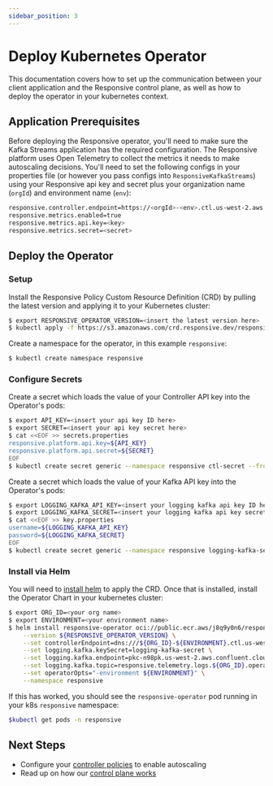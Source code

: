 ```yaml
---
sidebar_position: 3
---
```


# Deploy Kubernetes Operator

This documentation covers how to set up the communication between your client
application and the Responsive control plane, as well as how to deploy the
operator in your kubernetes context.

## Application Prerequisites

Before deploying the Responsive operator, you'll need to make sure the Kafka Streams
application has the required configuration. The Responsive platform uses Open Telemetry
to collect the metrics it needs to make autoscaling decisions. You'll need to set the
following configs in your properties file (or however you pass configs into
`ResponsiveKafkaStreams`) using your Responsive api key and secret plus your 
organization name (`orgId`) and environment name (`env`):

```bash
responsive.controller.endpoint=https://<orgId>-<env>.ctl.us-west-2.aws.cloud.responsive.dev
responsive.metrics.enabled=true
responsive.metrics.api.key=<key>
responsive.metrics.secret=<secret>
```

## Deploy the Operator

### Setup

Install the Responsive Policy Custom Resource Definition (CRD) by pulling the
latest version and applying it to your Kubernetes cluster:

```bash
$ export RESPONSIVE_OPERATOR_VERSION=<insert the latest version here>
$ kubectl apply -f https://s3.amazonaws.com/crd.responsive.dev/responsive-operator/revisions/${RESPONSIVE_OPERATOR_VERSION}/crd.yml
```

Create a namespace for the operator, in this example `responsive`:
```bash
$ kubectl create namespace responsive
```

### Configure Secrets

Create a secret which loads the value of your Controller API key into the
Operator's pods:
```bash
$ export API_KEY=<insert your api key ID here>
$ export SECRET=<insert your api key secret here>
$ cat <<EOF >> secrets.properties
responsive.platform.api.key=${API_KEY}
responsive.platform.api.secret=${SECRET}
EOF
$ kubectl create secret generic --namespace responsive ctl-secret --from-file=secrets.properties
```

Create a secret which loads the value of your Kafka API key into the
Operator's pods:
```bash
$ export LOGGING_KAFKA_API_KEY=<insert your logging kafka api key ID here>
$ export LOGGING_KAFKA_SECRET=<insert your logging kafka api key secret here>
$ cat <<EOF >> key.properties
username=${LOGGING_KAFKA_API_KEY}
password=${LOGGING_KAFKA_SECRET}
EOF
$ kubectl create secret generic --namespace responsive logging-kafka-secret --from-file=key.properties
```

### Install via Helm

You will need to [install helm](https://helm.sh/docs/intro/install/) to apply
the CRD. Once that is installed, install the Operator Chart in your kubernetes
cluster:
```bash
$ export ORG_ID=<your org name>
$ export ENVIRONMENT=<your environment name>
$ helm install responsive-operator oci://public.ecr.aws/j8q9y0n6/responsiveinc/charts/responsive-operator \
    --version ${RESPONSIVE_OPERATOR_VERSION} \
    --set controllerEndpoint=dns:///${ORG_ID}-${ENVIRONMENT}.ctl.us-west-2.aws.cloud.responsive.dev \
    --set logging.kafka.keySecret=logging-kafka-secret \
    --set logging.kafka.endpoint=pkc-n98pk.us-west-2.aws.confluent.cloud:9092 \
    --set logging.kafka.topic=responsive.telemetry.logs.${ORG_ID}.operator \
    --set operatorOpts="-environment ${ENVIRONMENT}" \
    --namespace responsive
```

If this has worked, you should see the `responsive-operator` pod running
in your k8s `responsive` namespace:

```bash
$kubectl get pods -n responsive
```

## Next Steps

- Configure your [controller policies](configure-controller-policy) to enable autoscaling
- Read up on how our [control plane works](../concepts/autoscaling)
